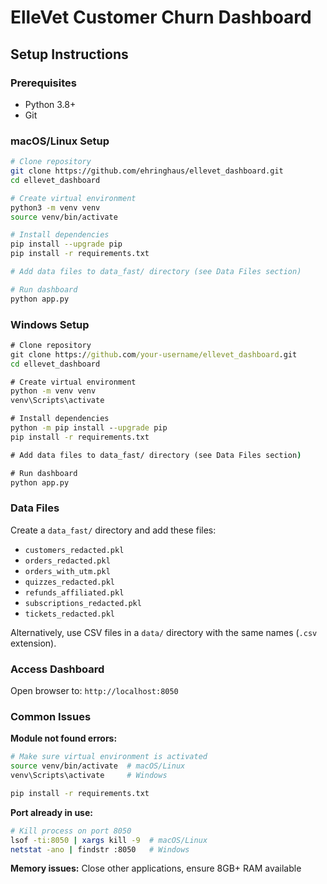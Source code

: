 # ElleVet Customer Churn Dashboard

## Setup Instructions

### Prerequisites
- Python 3.8+
- Git

### macOS/Linux Setup

```bash
# Clone repository
git clone https://github.com/ehringhaus/ellevet_dashboard.git
cd ellevet_dashboard

# Create virtual environment
python3 -m venv venv
source venv/bin/activate

# Install dependencies
pip install --upgrade pip
pip install -r requirements.txt

# Add data files to data_fast/ directory (see Data Files section)

# Run dashboard
python app.py
```

### Windows Setup

```cmd
# Clone repository
git clone https://github.com/your-username/ellevet_dashboard.git
cd ellevet_dashboard

# Create virtual environment
python -m venv venv
venv\Scripts\activate

# Install dependencies
python -m pip install --upgrade pip
pip install -r requirements.txt

# Add data files to data_fast/ directory (see Data Files section)

# Run dashboard
python app.py
```

### Data Files

Create a `data_fast/` directory and add these files:
- `customers_redacted.pkl`
- `orders_redacted.pkl`
- `orders_with_utm.pkl`
- `quizzes_redacted.pkl`
- `refunds_affiliated.pkl`
- `subscriptions_redacted.pkl`
- `tickets_redacted.pkl`

Alternatively, use CSV files in a `data/` directory with the same names (`.csv` extension).

### Access Dashboard

Open browser to: `http://localhost:8050`

### Common Issues

**Module not found errors:**
```bash
# Make sure virtual environment is activated
source venv/bin/activate  # macOS/Linux
venv\Scripts\activate     # Windows

pip install -r requirements.txt
```

**Port already in use:**
```bash
# Kill process on port 8050
lsof -ti:8050 | xargs kill -9  # macOS/Linux
netstat -ano | findstr :8050   # Windows
```

**Memory issues:** Close other applications, ensure 8GB+ RAM available
